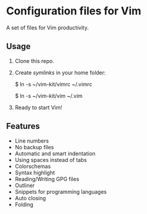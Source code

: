 Configuration files for Vim
==============================

A set of files for Vim productivity.

Usage
-----

1. Clone this repo.

2. Create *symlinks* in your home folder:

    $ ln -s ~/vim-kit/vimrc ~/.vimrc

    $ ln -s ~/vim-kit/vim ~/.vim

3. Ready to start Vim!


Features
--------

* Line numbers
* No backup files
* Automatic and smart indentation
* Using spaces instead of tabs
* Colorschemas
* Syntax highlight
* Reading/Writing GPG files
* Outliner
* Snippets for programming languages
* Auto closing
* Folding

